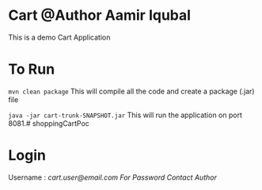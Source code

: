 # Cart @Author Aamir Iqubal
This is a demo Cart Application

# To Run
`mvn clean package` This will compile all the code and create a package (.jar) file

`java -jar cart-trunk-SNAPSHOT.jar` This will run the application on port 8081.# shoppingCartPoc

# Login
Username : _cart.user@email.com_
*For Password Contact Author*
